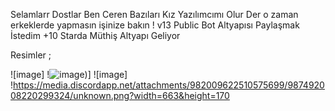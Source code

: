 Selamlarr Dostlar Ben Ceren Bazıları Kız Yazılımcımı Olur Der o zaman erkeklerde yapmasın işinize bakın ! v13 Public Bot Altyapısı Paylaşmak İstedim +10 Starda Müthiş Altyapı Geliyor

Resimler ;

![image] !![image](https://media.discordapp.net/attachments/982009622510575699/987491443293687840/unknown.png?width=665&height=218))]
![image] !https://media.discordapp.net/attachments/982009622510575699/987492008220299324/unknown.png?width=663&height=170
